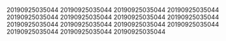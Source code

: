 20190925035044
20190925035044
20190925035044
20190925035044
20190925035044
20190925035044
20190925035044
20190925035044
20190925035044
20190925035044
20190925035044
20190925035044
20190925035044
20190925035044
20190925035044
